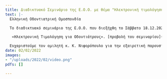 ```yaml
---
title: Διαδικτυακό Σεμινάριο της Ε.Ο.Ο. με θέμα "Ηλεκτρονική τιμολόγηση για οδοντιάτρους"
text: |-
  Ελληνική Οδοντιατρική Ομοσπονδία

  Το διαδικτυακό σεμινάριο της Ε.Ο.Ο. που διεξήχθη το Σάββατο 18.12.2021 με πρωτοβουλία της Επιτροπής Στήριξης Ο.Σ. και θέμα :

   «Ηλεκτρονική Τιμολόγηση για Οδοντιάτρους». [προβολή του σεμιναρίου](https://youtu.be/gjvMHeEBlu4)

  Ευχαριστούμε τον ομιλητή κ. Κ. Νιφορόπουλο για την εξαιρετική παρουσίαση και την παραχώρηση του δικαιώματος μαγνητοσκόπησης/προβολής του σεμιναρίου.
date: 02/02/2022
images:
- "/uploads/2022/02/video.png"
pdfs: []

---
```

